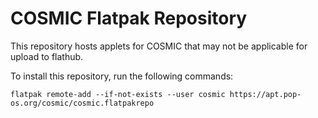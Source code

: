 # COSMIC Flatpak Repository

This repository hosts applets for COSMIC that may not be applicable for upload
to flathub.

To install this repository, run the following commands:
```
flatpak remote-add --if-not-exists --user cosmic https://apt.pop-os.org/cosmic/cosmic.flatpakrepo
```
